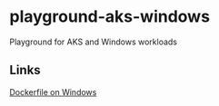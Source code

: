 # playground-aks-windows
Playground for AKS and Windows workloads

## Links

[Dockerfile on Windows](https://docs.microsoft.com/en-us/virtualization/windowscontainers/manage-docker/manage-windows-dockerfile)

[](https://github.com/MicrosoftDocs/Virtualization-Documentation/)
